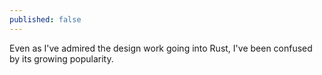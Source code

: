 ```yaml
---
published: false
---
```


Even as I've admired the design work going into Rust, I've been confused by its growing popularity.
